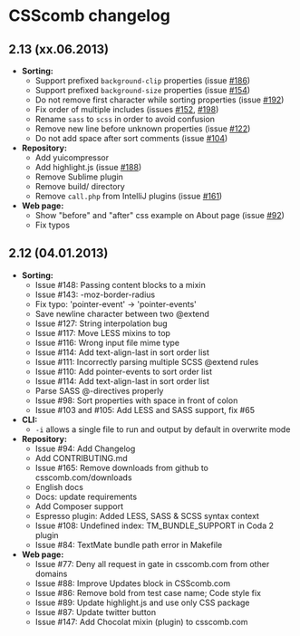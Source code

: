 CSScomb changelog
================

## 2.13 (xx.06.2013)

- **Sorting:**
    - Support prefixed `background-clip` properties (issue [#186](https://github.com/csscomb/CSScomb/issues/186))
    - Support prefixed `background-size` properties (issue [#154](https://github.com/csscomb/CSScomb/issues/154))
    - Do not remove first character while sorting properties (issue [#192](https://github.com/csscomb/CSScomb/issues/192))
    - Fix order of multiple includes (issues [#152](https://github.com/csscomb/CSScomb/issues/152), [#198](https://github.com/csscomb/CSScomb/issues/198))
    - Rename `sass` to `scss` in order to avoid confusion
    - Remove new line before unknown properties (issue [#122](https://github.com/csscomb/CSScomb/issues/122))
    - Do not add space after sort comments (issue [#104](https://github.com/csscomb/CSScomb/issues/104))
- **Repository:**
    - Add yuicompressor
    - Add highlight.js (issue [#188](https://github.com/csscomb/CSScomb/issues/188))
    - Remove Sublime plugin
    - Remove build/ directory
    - Remove `call.php` from IntelliJ plugins (issue [#161](https://github.com/csscomb/CSScomb/issues/161))
- **Web page:**
    - Show "before" and "after" css example on About page (issue [#92](https://github.com/csscomb/CSScomb/issues/92))
    - Fix typos


## 2.12 (04.01.2013)

- **Sorting:**
    - Issue #148: Passing content blocks to a mixin
    - Issue #143: -moz-border-radius
    - Fix typo: 'pointer-event' -> 'pointer-events'
    - Save newline character between two @extend
    - Issue #127: String interpolation bug
    - Issue #117: Move LESS mixins to top
    - Issue #116: Wrong input file mime type
    - Issue #114: Add text-align-last in sort order list
    - Issue #111: Incorrectly parsing multiple SCSS @extend rules
    - Issue #110: Add pointer-events to sort order list
    - Issue #114: Add text-align-last in sort order list
    - Parse SASS @-directives properly
    - Issue #98: Sort properties with space in front of colon
    - Issue #103 and #105: Add LESS and SASS support, fix #65
- **CLI:**
    - `-i` allows a single file to run and output by default in overwrite mode
- **Repository:**
    - Issue #94: Add Changelog
    - Add CONTRIBUTING.md
    - Issue #165: Remove downloads from github to csscomb.com/downloads
    - English docs
    - Docs: update requirements
    - Add Composer support
    - Espresso plugin: Added LESS, SASS & SCSS syntax context
    - Issue #108: Undefined index: TM_BUNDLE_SUPPORT in Coda 2 plugin
    - Issue #84: TextMate bundle path error in Makefile
- **Web page:**
    - Issue #77: Deny all request in gate in csscomb.com from other domains
    - Issue #88: Improve Updates block in CSScomb.com
    - Issue #86: Remove bold from test case name; Code style fix
    - Issue #89: Update highlight.js and use only CSS package
    - Issue #87: Update twitter button
    - Issue #147: Add Chocolat mixin (plugin) to csscomb.com
